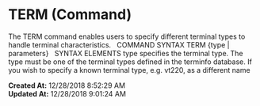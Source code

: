 # TERM (Command)

The TERM command enables users to specify different terminal types to handle terminal characteristics.   COMMAND SYNTAX TERM {type | parameters}   SYNTAX ELEMENTS type specifies the terminal type. The type must be one of the terminal types defined in the terminfo database. If you wish to specify a known terminal type, e.g. vt220, as a different name  

**Created At:** 12/28/2018 8:52:29 AM  
**Updated At:** 12/28/2018 9:01:24 AM  


